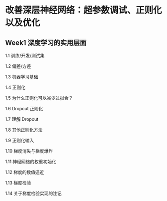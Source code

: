 # 改善深层神经网络：超参数调试、正则化以及优化



## Week1 深度学习的实用层面



1.1  训练/开发/测试集

1.2  偏差/方差

1.3  机器学习基础

1.4  正则化

1.5  为什么正则化可以减少过拟合？

1.6  Dropout 正则化

1.7  理解 Dropout

1.8  其他正则化方法

1.9  正则化输入

1.10  梯度消失与梯度爆炸

1.11  神经网络的权重初始化

1.12  梯度的数值逼近

1.13  梯度检验

1.14  关于梯度检验实现的注记







